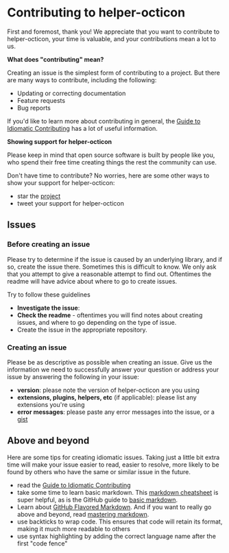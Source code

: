 # Contributing to helper-octicon

First and foremost, thank you! We appreciate that you want to contribute to helper-octicon, your time is valuable, and your contributions mean a lot to us.

**What does "contributing" mean?**

Creating an issue is the simplest form of contributing to a project. But there are many ways to contribute, including the following:

- Updating or correcting documentation
- Feature requests
- Bug reports

If you'd like to learn more about contributing in general, the [Guide to Idiomatic Contributing](https://github.com/jonschlinkert/idiomatic-contributing) has a lot of useful information.

**Showing support for helper-octicon**

Please keep in mind that open source software is built by people like you, who spend their free time creating things the rest the community can use.

Don't have time to contribute? No worries, here are some other ways to show your support for helper-octicon:

- star the [project](https://github.com/helpers/helper-octicon)
- tweet your support for helper-octicon

## Issues

### Before creating an issue

Please try to determine if the issue is caused by an underlying library, and if so, create the issue there. Sometimes this is difficult to know. We only ask that you attempt to give a reasonable attempt to find out. Oftentimes the readme will have advice about where to go to create issues.

Try to follow these guidelines

- **Investigate the issue**:
- **Check the readme** - oftentimes you will find notes about creating issues, and where to go depending on the type of issue.
- Create the issue in the appropriate repository.

### Creating an issue

Please be as descriptive as possible when creating an issue. Give us the information we need to successfully answer your question or address your issue by answering the following in your issue:

- **version**: please note the version of helper-octicon are you using
- **extensions, plugins, helpers, etc** (if applicable): please list any extensions you're using
- **error messages**: please paste any error messages into the issue, or a [gist](https://gist.github.com/)

## Above and beyond

Here are some tips for creating idiomatic issues. Taking just a little bit extra time will make your issue easier to read, easier to resolve, more likely to be found by others who have the same or similar issue in the future.

- read the [Guide to Idiomatic Contributing](https://github.com/jonschlinkert/idiomatic-contributing)
- take some time to learn basic markdown. This [markdown cheatsheet](https://gist.github.com/jonschlinkert/5854601) is super helpful, as is the GitHub guide to [basic markdown](https://help.github.com/articles/markdown-basics/).
- Learn about [GitHub Flavored Markdown](https://help.github.com/articles/github-flavored-markdown/). And if you want to really go above and beyond, read [mastering markdown](https://guides.github.com/features/mastering-markdown/).
- use backticks to wrap code. This ensures that code will retain its format, making it much more readable to others
- use syntax highlighting by adding the correct language name after the first "code fence"


[node-glob]: https://github.com/isaacs/node-glob
[micromatch]: https://github.com/jonschlinkert/micromatch
[so]: http://stackoverflow.com/questions/tagged/helper-octicon